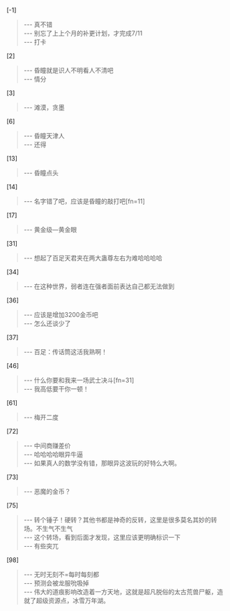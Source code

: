 
[-1] 
>--- 真不错<br>
>--- 别忘了上上个月的补更计划，才完成7/11<br>
>--- 打卡<br>

[2] 
>--- 昏瞳就是识人不明看人不清吧<br>
>--- 情分<br>

[3] 
>--- 滩漠，贪墨<br>

[6] 
>--- 昏瞳天津人<br>
>--- 还得<br>

[13] 
>--- 昏瞳点头<br>

[14] 
>--- 名字错了吧，应该是昏瞳的敲打吧[fn=11]<br>

[17] 
>--- 黄金级—黄金眼<br>

[31] 
>--- 想起了百足天君夹在两大蛊尊左右为难哈哈哈哈<br>

[34] 
>--- 在这种世界，弱者连在强者面前表达自己都无法做到<br>

[36] 
>--- 应该是增加3200金币吧<br>
>--- 怎么还谈少了<br>

[37] 
>--- 百足：传话筒这活我熟啊！<br>

[46] 
>--- 什么你要和我来一场武士决斗[fn=31]<br>
>--- 我高低要干你一顿！<br>

[61] 
>--- 梅开二度<br>

[72] 
>--- 中间商赚差价<br>
>--- 哈哈哈哈眼异牛逼<br>
>--- 如果真人的数学没有错，那眼异这波玩的好特么大啊。<br>

[73] 
>--- 恶魔的金币？<br>

[75] 
>--- 转个锤子！硬转？其他书都是神奇的反转，这里是很多莫名其妙的转场。不生气不生气<br>
>--- 这个转场，看到后面才发现，这里应该更明确标识一下<br>
>--- 有些突兀<br>

[98] 
>--- 无时无刻不=每时每刻都<br>
>--- 预测会被龙服吮吸掉<br>
>--- 伟大的道痕影响改造着一方天地，这就是超凡脱俗的太古荒兽尸躯，造就了超级资源点，冰雪万年湖。<br>

